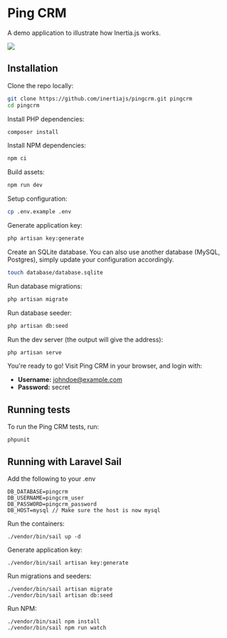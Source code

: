 # Ping CRM

A demo application to illustrate how Inertia.js works.

![](https://raw.githubusercontent.com/inertiajs/pingcrm/master/screenshot.png)

## Installation

Clone the repo locally:

```sh
git clone https://github.com/inertiajs/pingcrm.git pingcrm
cd pingcrm
```

Install PHP dependencies:

```sh
composer install
```

Install NPM dependencies:

```sh
npm ci
```

Build assets:

```sh
npm run dev
```

Setup configuration:

```sh
cp .env.example .env
```

Generate application key:

```sh
php artisan key:generate
```

Create an SQLite database. You can also use another database (MySQL, Postgres), simply update your configuration accordingly.

```sh
touch database/database.sqlite
```

Run database migrations:

```sh
php artisan migrate
```

Run database seeder:

```sh
php artisan db:seed
```

Run the dev server (the output will give the address):

```sh
php artisan serve
```

You're ready to go! Visit Ping CRM in your browser, and login with:

- **Username:** johndoe@example.com
- **Password:** secret

## Running tests

To run the Ping CRM tests, run:

```
phpunit
```

## Running with Laravel Sail

Add the following to your .env

```
DB_DATABASE=pingcrm
DB_USERNAME=pingcrm_user
DB_PASSWORD=pingcrm_password
DB_HOST=mysql // Make sure the host is now mysql
```

Run the containers:

```
./vendor/bin/sail up -d
```

Generate application key:

```
./vendor/bin/sail artisan key:generate
```

Run migrations and seeders:

```
./vendor/bin/sail artisan migrate
./vendor/bin/sail artisan db:seed
```

Run NPM:

```
./vendor/bin/sail npm install
./vendor/bin/sail npm run watch
```
